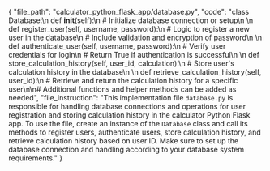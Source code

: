 {
    "file_path": "calculator_python_flask_app/database.py",
    "code": "class Database:\n    def __init__(self):\n        # Initialize database connection or setup\n        \n    def register_user(self, username, password):\n        # Logic to register a new user in the database\n        # Include validation and encryption of password\n        \n    def authenticate_user(self, username, password):\n        # Verify user credentials for login\n        # Return True if authentication is successful\n        \n    def store_calculation_history(self, user_id, calculation):\n        # Store user's calculation history in the database\n        \n    def retrieve_calculation_history(self, user_id):\n        # Retrieve and return the calculation history for a specific user\n\n# Additional functions and helper methods can be added as needed",
    "file_instruction": "This implementation file `database.py` is responsible for handling database connections and operations for user registration and storing calculation history in the calculator Python Flask app. To use the file, create an instance of the `Database` class and call its methods to register users, authenticate users, store calculation history, and retrieve calculation history based on user ID. Make sure to set up the database connection and handling according to your database system requirements."
}